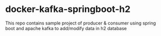 # docker-kafka-springboot-h2
This repo contains sample project of producer &amp; consumer using spring boot and apache kafka to add/modify data in h2 database

